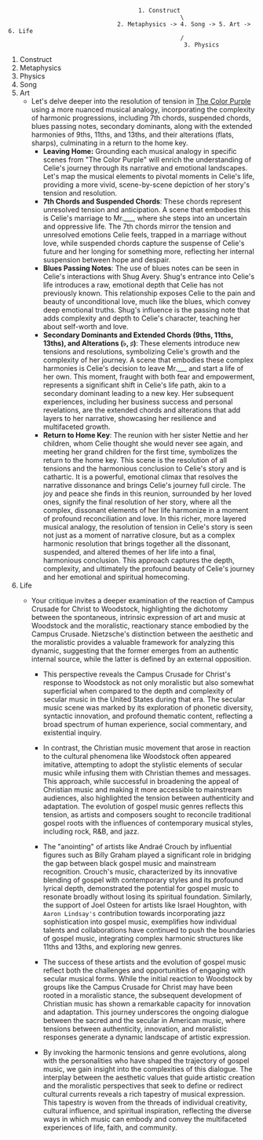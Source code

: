                                          1. Construct
                                                     \
                                   2. Metaphysics -> 4. Song -> 5. Art -> 6. Life
                                                     /
                                                      3. Physics



1. Construct
2. Metaphysics
3. Physics
4. Song
5. Art
   - Let's delve deeper into the resolution of tension in [The Color Purple](https://en.wikipedia.org/wiki/The_Color_Purple_(2023_film)) using a more nuanced musical analogy, incorporating the complexity of harmonic progressions, including 7th chords, suspended chords, blues passing notes, secondary dominants, along with the extended harmonies of 9ths, 11ths, and 13ths, and their alterations (flats, sharps), culminating in a return to the home key.
      - **Leaving Home:** Grounding each musical analogy in specific scenes from "The Color Purple" will enrich the understanding of Celie's journey through its narrative and emotional landscapes. Let's map the musical elements to pivotal moments in Celie's life, providing a more vivid, scene-by-scene depiction of her story's tension and resolution.
      - **7th Chords and Suspended Chords**: These chords represent unresolved tension and anticipation. A scene that embodies this is Celie's marriage to Mr.___, where she steps into an uncertain and oppressive life. The 7th chords mirror the tension and unresolved emotions Celie feels, trapped in a marriage without love, while suspended chords capture the suspense of Celie's future and her longing for something more, reflecting her internal suspension between hope and despair.
      - **Blues Passing Notes**: The use of blues notes can be seen in Celie's interactions with Shug Avery. Shug's entrance into Celie's life introduces a raw, emotional depth that Celie has not previously known. This relationship exposes Celie to the pain and beauty of unconditional love, much like the blues, which convey deep emotional truths. Shug's influence is the passing note that adds complexity and depth to Celie's character, teaching her about self-worth and love.
      - **Secondary Dominants and Extended Chords (9ths, 11ths, 13ths), and Alterations (♭, ♯)**: These elements introduce new tensions and resolutions, symbolizing Celie's growth and the complexity of her journey. A scene that embodies these complex harmonies is Celie's decision to leave Mr.___ and start a life of her own. This moment, fraught with both fear and empowerment, represents a significant shift in Celie's life path, akin to a secondary dominant leading to a new key. Her subsequent experiences, including her business success and personal revelations, are the extended chords and alterations that add layers to her narrative, showcasing her resilience and multifaceted growth.
      - **Return to Home Key**: The reunion with her sister Nettie and her children, whom Celie thought she would never see again, and meeting her grand children for the first time, symbolizes the return to the home key. This scene is the resolution of all tensions and the harmonious conclusion to Celie's story and is cathartic. It is a powerful, emotional climax that resolves the narrative dissonance and brings Celie's journey full circle. The joy and peace she finds in this reunion, surrounded by her loved ones, signify the final resolution of her story, where all the complex, dissonant elements of her life harmonize in a moment of profound reconciliation and love. In this richer, more layered musical analogy, the resolution of tension in Celie's story is seen not just as a moment of narrative closure, but as a complex harmonic resolution that brings together all the dissonant, suspended, and altered themes of her life into a final, harmonious conclusion. This approach captures the depth, complexity, and ultimately the profound beauty of Celie's journey and her emotional and spiritual homecoming.
6. Life
   - Your critique invites a deeper examination of the reaction of Campus Crusade for Christ to Woodstock, highlighting the dichotomy between the spontaneous, intrinsic expression of art and music at Woodstock and the moralistic, reactionary stance embodied by the Campus Crusade. Nietzsche's distinction between the aesthetic and the moralistic provides a valuable framework for analyzing this dynamic, suggesting that the former emerges from an authentic internal source, while the latter is defined by an external opposition.

      - This perspective reveals the Campus Crusade for Christ's response to Woodstock as not only moralistic but also somewhat superficial when compared to the depth and complexity of secular music in the United States during that era. The secular music scene was marked by its exploration of phonetic diversity, syntactic innovation, and profound thematic content, reflecting a broad spectrum of human experience, social commentary, and existential inquiry.

      - In contrast, the Christian music movement that arose in reaction to the cultural phenomena like Woodstock often appeared imitative, attempting to adopt the stylistic elements of secular music while infusing them with Christian themes and messages. This approach, while successful in broadening the appeal of Christian music and making it more accessible to mainstream audiences, also highlighted the tension between authenticity and adaptation. The evolution of gospel music genres reflects this tension, as artists and composers sought to reconcile traditional gospel roots with the influences of contemporary musical styles, including rock, R&B, and jazz.

      - The "anointing" of artists like Andraé Crouch by influential figures such as Billy Graham played a significant role in bridging the gap between black gospel music and mainstream recognition. Crouch's music, characterized by its innovative blending of gospel with contemporary styles and its profound lyrical depth, demonstrated the potential for gospel music to resonate broadly without losing its spiritual foundation. Similarly, the support of Joel Osteen for artists like Israel Houghton, with `Aaron Lindsay's` contribution towards incorporating jazz sophistication into gospel music, exemplifies how individual talents and collaborations have continued to push the boundaries of gospel music, integrating complex harmonic structures like 11ths and 13ths, and exploring new genres.

      - The success of these artists and the evolution of gospel music reflect both the challenges and opportunities of engaging with secular musical forms. While the initial reaction to Woodstock by groups like the Campus Crusade for Christ may have been rooted in a moralistic stance, the subsequent development of Christian music has shown a remarkable capacity for innovation and adaptation. This journey underscores the ongoing dialogue between the sacred and the secular in American music, where tensions between authenticity, innovation, and moralistic responses generate a dynamic landscape of artistic expression.

      - By invoking the harmonic tensions and genre evolutions, along with the personalities who have shaped the trajectory of gospel music, we gain insight into the complexities of this dialogue. The interplay between the aesthetic values that guide artistic creation and the moralistic perspectives that seek to define or redirect cultural currents reveals a rich tapestry of musical expression. This tapestry is woven from the threads of individual creativity, cultural influence, and spiritual inspiration, reflecting the diverse ways in which music can embody and convey the multifaceted experiences of life, faith, and community.
